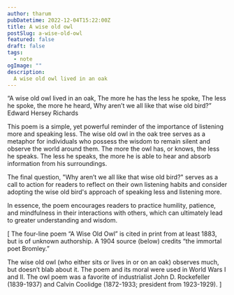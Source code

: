 ```yaml
---
author: tharum
pubDatetime: 2022-12-04T15:22:00Z
title: A wise old owl
postSlug: a-wise-old-owl
featured: false
draft: false
tags:
  - note
ogImage: ""
description:
  A wise old owl lived in an oak
---
```


“A wise old owl lived in an oak, The more he has the less he spoke, The less he spoke, the more he heard, Why aren’t we all like that wise old bird?” Edward Hersey Richards

This poem is a simple, yet powerful reminder of the importance of listening more and speaking less. The wise old owl in the oak tree serves as a metaphor for individuals who possess the wisdom to remain silent and observe the world around them. The more the owl has, or knows, the less he speaks. The less he speaks, the more he is able to hear and absorb information from his surroundings.

The final question, "Why aren’t we all like that wise old bird?" serves as a call to action for readers to reflect on their own listening habits and consider adopting the wise old bird's approach of speaking less and listening more.

In essence, the poem encourages readers to practice humility, patience, and mindfulness in their interactions with others, which can ultimately lead to greater understanding and wisdom.

\[ The four-line poem “A Wise Old Owl” is cited in print from at least 1883, but is of unknown authorship. A 1904 source (below) credits “the immortal poet Bromley.”

The wise old owl (who either sits or lives in or on an oak) observes much, but doesn’t blab about it. The poem and its moral were used in World Wars I and II. The owl poem was a favorite of industrialist John D. Rockefeller (1839-1937) and Calvin Coolidge (1872-1933; president from 1923-1929). \]
